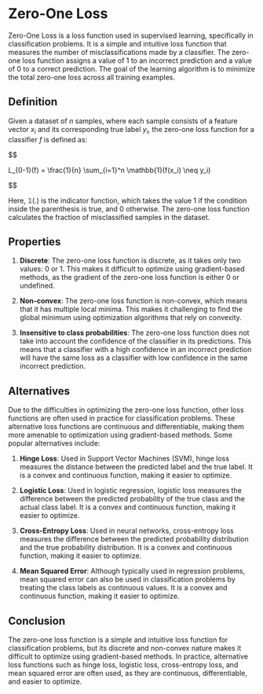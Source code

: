 # Zero-One Loss

Zero-One Loss is a loss function used in supervised learning, specifically in classification problems. It is a simple and intuitive loss function that measures the number of misclassifications made by a classifier. The zero-one loss function assigns a value of 1 to an incorrect prediction and a value of 0 to a correct prediction. The goal of the learning algorithm is to minimize the total zero-one loss across all training examples.

## Definition

Given a dataset of $n$ samples, where each sample consists of a feature vector $x_i$ and its corresponding true label $y_i$, the zero-one loss function for a classifier $f$ is defined as:


$$

L_{0-1}(f) = \frac{1}{n} \sum_{i=1}^n \mathbb{1}(f(x_i) \neq y_i)

$$


Here, $\mathbb{1}(.)$ is the indicator function, which takes the value 1 if the condition inside the parenthesis is true, and 0 otherwise. The zero-one loss function calculates the fraction of misclassified samples in the dataset.

## Properties

1. **Discrete**: The zero-one loss function is discrete, as it takes only two values: 0 or 1. This makes it difficult to optimize using gradient-based methods, as the gradient of the zero-one loss function is either 0 or undefined.

2. **Non-convex**: The zero-one loss function is non-convex, which means that it has multiple local minima. This makes it challenging to find the global minimum using optimization algorithms that rely on convexity.

3. **Insensitive to class probabilities**: The zero-one loss function does not take into account the confidence of the classifier in its predictions. This means that a classifier with a high confidence in an incorrect prediction will have the same loss as a classifier with low confidence in the same incorrect prediction.

## Alternatives

Due to the difficulties in optimizing the zero-one loss function, other loss functions are often used in practice for classification problems. These alternative loss functions are continuous and differentiable, making them more amenable to optimization using gradient-based methods. Some popular alternatives include:

1. **Hinge Loss**: Used in Support Vector Machines (SVM), hinge loss measures the distance between the predicted label and the true label. It is a convex and continuous function, making it easier to optimize.

2. **Logistic Loss**: Used in logistic regression, logistic loss measures the difference between the predicted probability of the true class and the actual class label. It is a convex and continuous function, making it easier to optimize.

3. **Cross-Entropy Loss**: Used in neural networks, cross-entropy loss measures the difference between the predicted probability distribution and the true probability distribution. It is a convex and continuous function, making it easier to optimize.

4. **Mean Squared Error**: Although typically used in regression problems, mean squared error can also be used in classification problems by treating the class labels as continuous values. It is a convex and continuous function, making it easier to optimize.

## Conclusion

The zero-one loss function is a simple and intuitive loss function for classification problems, but its discrete and non-convex nature makes it difficult to optimize using gradient-based methods. In practice, alternative loss functions such as hinge loss, logistic loss, cross-entropy loss, and mean squared error are often used, as they are continuous, differentiable, and easier to optimize.
